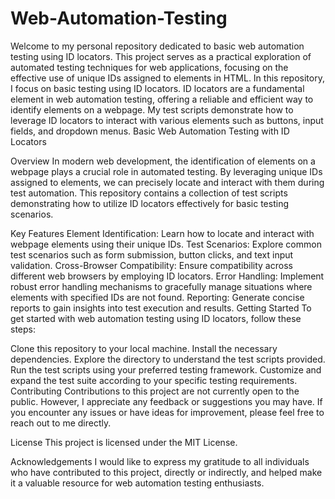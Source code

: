 # Web-Automation-Testing
Welcome to my personal repository dedicated to basic web automation testing using ID locators. This project serves as a practical exploration of automated testing techniques for web applications, focusing on the effective use of unique IDs assigned to elements in HTML.
In this repository, I focus on basic testing using ID locators. ID locators are a fundamental element in web automation testing, offering a reliable and efficient way to identify elements on a webpage. My test scripts demonstrate how to leverage ID locators to interact with various elements such as buttons, input fields, and dropdown menus.
Basic Web Automation Testing with ID Locators

Overview
In modern web development, the identification of elements on a webpage plays a crucial role in automated testing. By leveraging unique IDs assigned to elements, we can precisely locate and interact with them during test automation. This repository contains a collection of test scripts demonstrating how to utilize ID locators effectively for basic testing scenarios.

Key Features
Element Identification: Learn how to locate and interact with webpage elements using their unique IDs.
Test Scenarios: Explore common test scenarios such as form submission, button clicks, and text input validation.
Cross-Browser Compatibility: Ensure compatibility across different web browsers by employing ID locators.
Error Handling: Implement robust error handling mechanisms to gracefully manage situations where elements with specified IDs are not found.
Reporting: Generate concise reports to gain insights into test execution and results.
Getting Started
To get started with web automation testing using ID locators, follow these steps:

Clone this repository to your local machine.
Install the necessary dependencies.
Explore the directory to understand the test scripts provided.
Run the test scripts using your preferred testing framework.
Customize and expand the test suite according to your specific testing requirements.
Contributing
Contributions to this project are not currently open to the public. However, I appreciate any feedback or suggestions you may have. If you encounter any issues or have ideas for improvement, please feel free to reach out to me directly.

License
This project is licensed under the MIT License.

Acknowledgements
I would like to express my gratitude to all individuals who have contributed to this project, directly or indirectly, and helped make it a valuable resource for web automation testing enthusiasts.
